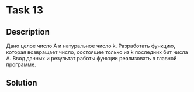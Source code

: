 # Task 13

## Description

Дано целое число А и натyральное число k. Разработать функцию, которая возвращает число, состоящее только из k последних бит числа А. Ввод данных и результат работы функции реализовать в главной программе.

## Solution

```C++

```